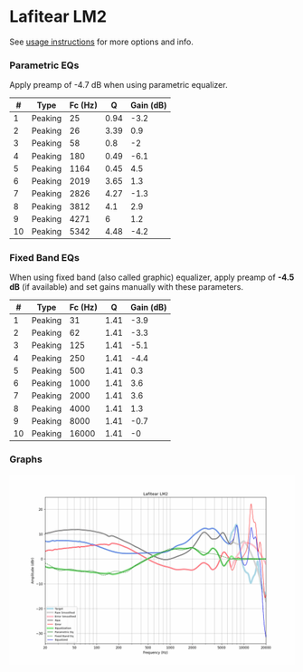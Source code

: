 # Lafitear LM2
See [usage instructions](https://github.com/jaakkopasanen/AutoEq#usage) for more options and info.

### Parametric EQs
Apply preamp of -4.7 dB when using parametric equalizer.

|   # | Type    |   Fc (Hz) |    Q |   Gain (dB) |
|-----|---------|-----------|------|-------------|
|   1 | Peaking |        25 | 0.94 |        -3.2 |
|   2 | Peaking |        26 | 3.39 |         0.9 |
|   3 | Peaking |        58 | 0.8  |        -2   |
|   4 | Peaking |       180 | 0.49 |        -6.1 |
|   5 | Peaking |      1164 | 0.45 |         4.5 |
|   6 | Peaking |      2019 | 3.65 |         1.3 |
|   7 | Peaking |      2826 | 4.27 |        -1.3 |
|   8 | Peaking |      3812 | 4.1  |         2.9 |
|   9 | Peaking |      4271 | 6    |         1.2 |
|  10 | Peaking |      5342 | 4.48 |        -4.2 |

### Fixed Band EQs
When using fixed band (also called graphic) equalizer, apply preamp of **-4.5 dB** (if available) and set gains manually with these parameters.

|   # | Type    |   Fc (Hz) |    Q |   Gain (dB) |
|-----|---------|-----------|------|-------------|
|   1 | Peaking |        31 | 1.41 |        -3.9 |
|   2 | Peaking |        62 | 1.41 |        -3.3 |
|   3 | Peaking |       125 | 1.41 |        -5.1 |
|   4 | Peaking |       250 | 1.41 |        -4.4 |
|   5 | Peaking |       500 | 1.41 |         0.3 |
|   6 | Peaking |      1000 | 1.41 |         3.6 |
|   7 | Peaking |      2000 | 1.41 |         3.6 |
|   8 | Peaking |      4000 | 1.41 |         1.3 |
|   9 | Peaking |      8000 | 1.41 |        -0.7 |
|  10 | Peaking |     16000 | 1.41 |        -0   |

### Graphs
![](./Lafitear%20LM2.png)

